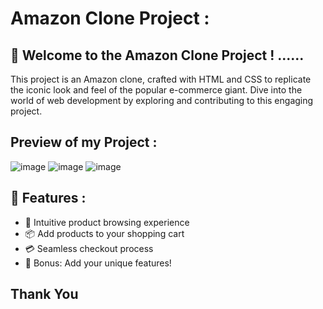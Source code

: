 # Amazon Clone Project :


## 🚀 Welcome to the Amazon Clone Project ! ......

This project is an Amazon clone, crafted with HTML and CSS to replicate the iconic look and feel of the popular e-commerce giant. Dive into the world of web development by exploring and contributing to this engaging project. 


## Preview of my Project :
![image](https://github.com/raviranjan0/Amazonclone/assets/100368738/45759130-7459-4f60-b032-3fb2adb36a0e)
![image](https://github.com/raviranjan0/Amazonclone/assets/100368738/2944cd1b-8044-4522-9663-58058e486c17)
![image](https://github.com/raviranjan0/Amazonclone/assets/100368738/c3152f43-9d2d-4d48-b77f-f742bf4979c3)



## 🌟 Features : 

- 🛒 Intuitive product browsing experience
- 📦 Add products to your shopping cart
- 💳 Seamless checkout process
- 🌟 Bonus: Add your unique features!

## Thank You 
